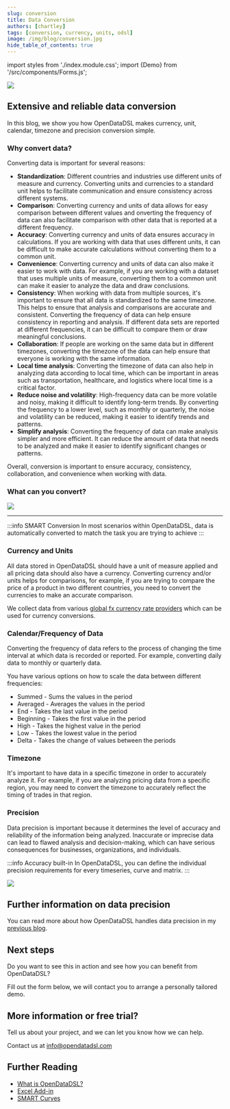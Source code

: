 ```yaml
---
slug: conversion
title: Data Conversion
authors: [chartley]
tags: [conversion, currency, units, odsl]
image: /img/blog/conversion.jpg
hide_table_of_contents: true
---
```

import styles from './index.module.css';
import {Demo} from '/src/components/Forms.js';

<div className="row">
  <div className="column">
    <img src="/img/blog/conversion.jpg"/>
  </div>
  <div className="column">
  <h2>Extensive and reliable data conversion</h2>  
    In this blog, we show you how OpenDataDSL makes currency, unit, calendar, timezone and precision conversion simple.  
  </div>
</div>

<!--truncate-->

### Why convert data?
Converting data is important for several reasons:

* **Standardization**: Different countries and industries use different units of measure and currency. Converting units and currencies to a standard unit helps to facilitate communication and ensure consistency across different systems.
* **Comparison**: Converting currency and units of data allows for easy comparison between different values and onverting the frequency of data can also facilitate comparison with other data that is reported at a different frequency.
* **Accuracy**: Converting currency and units of data ensures accuracy in calculations. If you are working with data that uses different units, it can be difficult to make accurate calculations without converting them to a common unit.
* **Convenience**: Converting currency and units of data can also make it easier to work with data. For example, if you are working with a dataset that uses multiple units of measure, converting them to a common unit can make it easier to analyze the data and draw conclusions.
* **Consistency**: When working with data from multiple sources, it's important to ensure that all data is standardized to the same timezone. This helps to ensure that analysis and comparisons are accurate and consistent. Converting the frequency of data can help ensure consistency in reporting and analysis. If different data sets are reported at different frequencies, it can be difficult to compare them or draw meaningful conclusions.
* **Collaboration**: If people are working on the same data but in different timezones, converting the timezone of the data can help ensure that everyone is working with the same information.
* **Local time analysis**: Converting the timezone of data can also help in analyzing data according to local time, which can be important in areas such as transportation, healthcare, and logistics where local time is a critical factor.
* **Reduce noise and volatility**: High-frequency data can be more volatile and noisy, making it difficult to identify long-term trends. By converting the frequency to a lower level, such as monthly or quarterly, the noise and volatility can be reduced, making it easier to identify trends and patterns.
* **Simplify analysis**: Converting the frequency of data can make analysis simpler and more efficient. It can reduce the amount of data that needs to be analyzed and make it easier to identify significant changes or patterns.

Overall, conversion is important to ensure accuracy, consistency, collaboration, and convenience when working with data.

### What can you convert?
<img className={styles.product_screenshot} src="/img/blog/conversion_types.png" />

<hr />

:::info SMART Conversion
In most scenarios within OpenDataDSL, data is automatically converted to match the task you are trying to achieve
:::


### Currency and Units
All data stored in OpenDataDSL should have a unit of measure applied and all pricing data should also have a currency.
Converting currency and/or units helps for comparisons, for example, if you are trying to compare the price of a product in two different countries, you need to convert the currencies to make an accurate comparison.

We collect data from various [global fx currency rate providers](https://doc.opendatadsl.com/docs/data/fx) which can be used for currency conversions.

### Calendar/Frequency of Data
Converting the frequency of data refers to the process of changing the time interval at which data is recorded or reported. For example, converting daily data to monthly or quarterly data.

You have various options on how to scale the data between different frequencies:
* Summed - Sums the values in the period
* Averaged - Averages the values in the period
* End - Takes the last value in the period
* Beginning - Takes the first value in the period
* High - Takes the highest value in the period
* Low - Takes the lowest value in the period
* Delta - Takes the change of values between the periods

### Timezone
It's important to have data in a specific timezone in order to accurately analyze it. For example, if you are analyzing pricing data from a specific region, you may need to convert the timezone to accurately reflect the timing of trades in that region.

### Precision
Data precision is important because it determines the level of accuracy and reliability of the information being analyzed. Inaccurate or imprecise data can lead to flawed analysis and decision-making, which can have serious consequences for businesses, organizations, and individuals.

:::info Accuracy built-in
In OpenDataDSL, you can define the individual precision requirements for every timeseries, curve and matrix. 
:::

<div className="row">
  <div className={styles.col30}>
    <a href="/blog/ensuring-data-precision"><img src="/img/blog/data-precision.jpg"/></a>
  </div>
  <div className={styles.col70}>
    <h2>Further information on data precision</h2>  
    You can read more about how OpenDataDSL handles data precision in my <a href="/blog/ensuring-data-precision">previous blog</a>.
  </div>
</div>

## Next steps
Do you want to see this in action and see how you can benefit from OpenDataDSL?

Fill out the form below, we will contact you to arrange a personally tailored demo.

<Demo />


## More information or free trial?
Tell us about your project, and we can let you know how we can help.

Contact us at [info@opendatadsl.com](mailto:info@opendatadsl.com)

## Further Reading
* [What is OpenDataDSL?](https://doc.opendatadsl.com/docs/product/intro)
* [Excel Add-in](https://doc.opendatadsl.com/docs/user/excel)
* [SMART Curves](https://www.opendatadsl.com/blog/smartcurves)
